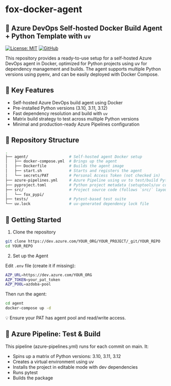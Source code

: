# fox-docker-agent

## 🧪 Azure DevOps Self-hosted Docker Build Agent + Python Template with `uv`


[![License: MIT](https://img.shields.io/badge/License-MIT-orange.svg)](https://github.com/fox-techniques/fox-docker-agent/blob/main/LICENSE)
[![GitHub](https://img.shields.io/badge/GitHub-fox--docker--agent-181717?logo=github)](https://github.com/fox-techniques/fox-docker-agent)

This repository provides a ready-to-use setup for a self-hosted Azure DevOps agent in Docker, optimized for Python projects using uv for dependency management and builds. The agent supports multiple Python versions using pyenv, and can be easily deployed with Docker Compose.


## 🚀 Key Features

- Self-hosted Azure DevOps build agent using Docker
- Pre-installed Python versions (3.10, 3.11, 3.12)
- Fast dependency resolution and build with `uv`
- Matrix build strategy to test across multiple Python versions
- Minimal and production-ready Azure Pipelines configuration


## 📁 Repository Structure

```bash
.
├── agent/                  # Self-hosted agent Docker setup
│   ├── docker-compose.yml  # Brings up the agent
│   ├── Dockerfile          # Builds the agent image
│   ├── start.sh            # Starts and registers the agent
│   └── secrets/PAT         # Personal Access Token (not checked in)
├── azure-pipelines.yml     # Azure Pipeline using uv to test/build Python project
├── pyproject.toml          # Python project metadata (setuptools/uv compatible)
├── src/                    # Project source code (follows `src/` layout)
│   └── fox_pypi/
├── tests/                  # Pytest-based test suite
└── uv.lock                 # uv-generated dependency lock file
```

## 🚀 Getting Started

1. Clone the repository

```bash
git clone https://dev.azure.com/YOUR_ORG/YOUR_PROJECT/_git/YOUR_REPO
cd YOUR_REPO
```

2. Set up the Agent

Edit `.env` file (create it if missing):

```bash
AZP_URL=https://dev.azure.com/YOUR_ORG
AZP_TOKEN=your_pat_token
AZP_POOL=azdoba-pool
```

Then run the agent:

```bash
cd agent
docker-compose up -d
```

💡 Ensure your PAT has agent pool and read/write access.


## 🧪 Azure Pipeline: Test & Build

This pipeline (azure-pipelines.yml) runs for each commit on main. It:

- Spins up a matrix of Python versions: 3.10, 3.11, 3.12
- Creates a virtual environment using uv
- Installs the project in editable mode with dev dependencies
- Runs pytest
- Builds the package
